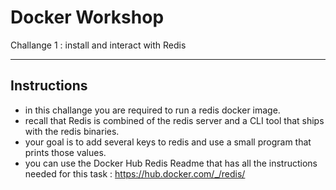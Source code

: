 # Docker Workshop
Challange 1 : install and interact with Redis 

---


## Instructions

 - in this challange you are required to run a redis docker image.
 - recall that Redis is combined of the redis server and a CLI tool that ships with the redis binaries.
 - your goal is to add several keys to redis and use a small program that prints those values.
 - you can use the Docker Hub Redis Readme that has all the instructions needed for this task :
https://hub.docker.com/_/redis/
